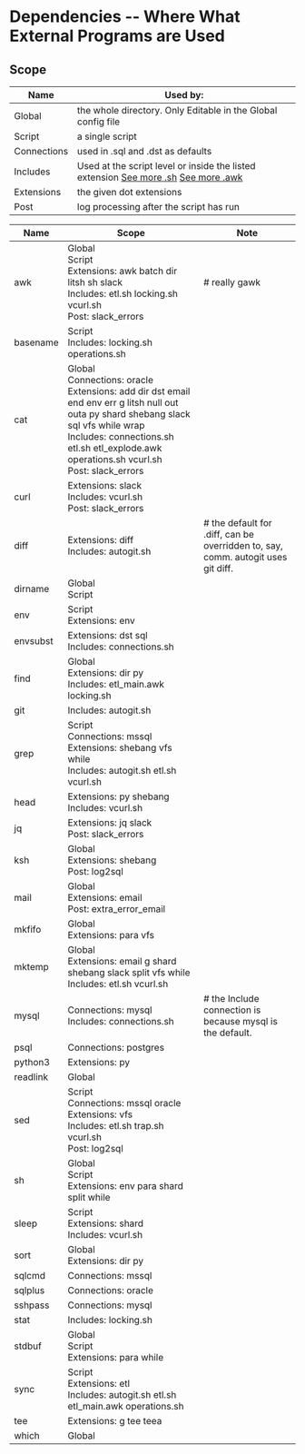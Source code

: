 # Dependencies -- Where What External Programs are Used
## Scope
Name | Used by:
-----|----------
Global | the whole directory. Only Editable in the Global config file
Script | a single script
Connections | used in .sql and .dst as defaults
Includes | Used at the script level or inside the listed extension [See more .sh](/docs/sh.md) [See more .awk](/docs/awk.md)
Extensions | the given dot extensions
Post | log processing after the script has run

Name | Scope | Note
-----|-------|-----
awk|Global<br />Script<br />Extensions: awk batch dir litsh sh slack<br />Includes: etl.sh locking.sh vcurl.sh<br />Post: slack_errors|# really gawk
basename|Script<br />Includes: locking.sh operations.sh|
cat|Global<br />Connections: oracle<br />Extensions: add dir dst email end env err g litsh null out outa py shard shebang slack sql vfs while wrap<br />Includes: connections.sh etl.sh etl_explode.awk operations.sh vcurl.sh<br />Post: slack_errors|
curl|Extensions: slack<br />Includes: vcurl.sh<br />Post: slack_errors|
diff|Extensions: diff<br />Includes: autogit.sh|# the default for .diff, can be overridden to, say, comm. autogit uses git diff.
dirname|Global<br />Script|
env|Script<br />Extensions: env|
envsubst|Extensions: dst sql<br />Includes: connections.sh|
find|Global<br />Extensions: dir py<br />Includes: etl_main.awk locking.sh|
git|Includes: autogit.sh|
grep|Script<br />Connections: mssql<br />Extensions: shebang vfs while<br />Includes: autogit.sh etl.sh vcurl.sh|
head|Extensions: py shebang<br />Includes: vcurl.sh|
jq|Extensions: jq slack<br />Post: slack_errors|
ksh|Global<br />Extensions: shebang<br />Post: log2sql|
mail|Global<br />Extensions: email<br />Post: extra_error_email|
mkfifo|Global<br />Extensions: para vfs|
mktemp|Global<br />Extensions: email g shard shebang slack split vfs while<br />Includes: etl.sh vcurl.sh|
mysql|Connections: mysql<br />Includes: connections.sh|# the Include connection is because mysql is the default.
psql|Connections: postgres|
python3|Extensions: py|
readlink|Global|
sed|Script<br />Connections: mssql oracle<br />Extensions: vfs<br />Includes: etl.sh trap.sh vcurl.sh<br />Post: log2sql|
sh|Global<br />Script<br />Extensions: env para shard split while|
sleep|Script<br />Extensions: shard<br />Includes: vcurl.sh|
sort|Global<br />Extensions: dir py|
sqlcmd|Connections: mssql|
sqlplus|Connections: oracle|
sshpass|Connections: mysql|
stat|Includes: locking.sh|
stdbuf|Global<br />Script<br />Extensions: para while|
sync|Script<br />Extensions: etl<br />Includes: autogit.sh etl.sh etl_main.awk operations.sh|
tee|Extensions: g tee teea|
which|Global|
